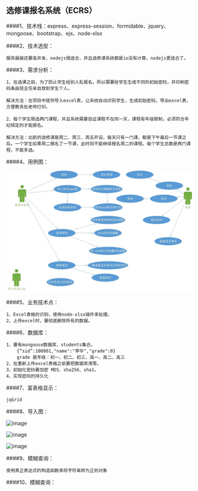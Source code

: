
## 选修课报名系统（ECRS）

   ####1、技术栈：express、express-session、formidable、jquery、mongoose、bootstrap、ejs、node-xlsx

   ####2、技术选型：
   
    服务器破还要高并发，nodejs很适合，并且选修课系统都是io没有计算，nodejs更适合了。
    
   ####3、需求分析：
   
    1、在选课之前，为了防止学生给别人乱报名，所以需要给学生生成不同的初始密码，并印刷密码条由班主任亲自放到学生个人。
    
    解决方法：在项目中提供导入excel表，让系统自动识别学生，生成初始密码，导出excel表，方便教务处老师打印。
    
    2、每个学生限选两门课程，并且系统需要验证课程不在同一天，课程有年级限制，必须符合年纪规定的才能报名。
    
    解决方法：北航的选修课是周二、周三、周五开设，每天只有一门课，都是下午最后一节课之后。一个学生如果周二报名了一节课，此时将不能继续报名周二的课程。每个学生总数是两门课程，不能多选。
    
   ####4、用例图：
   
   ![image](./assets/系统用例图.jpg)
   
   
   ####5、业务技术点：
   
    1、Excel表格的识别，使用node-xlsx插件来处理。
    2、上传excel时，要彻底删除所有的数据。
    
   ####6、数据库：
   
    1、要有mongoose数据库，students集合。
        {“sid”:100001,"name":"李华","grade":0}
        grade 是年级：初一、初二、初三、高一、高二、高三
    2、在重新上传excel表格之前要把数据库清零。
    3、初始化密码要加密 MD5、sha256、sha1。
    4、实现密码的持久化
    
   ####7、富表格显示：   
    
    jqGrid
    
   ####8、导入图：
   
   ![image](./assets/导入图.png)    
   
   ![image](./assets/导入图2.png)  

   ![image](./assets/导入图3.png)  
   
   ####9、模糊查询：

    使用真正表达式的构造函数来将字符串转为正则对象
    
   ####10、模糊查询：
